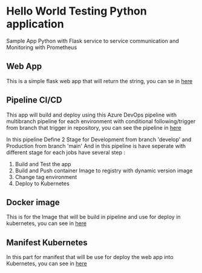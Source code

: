 # Hello World Testing Python application
Sample App Python with Flask service to service communication and Monitoring with Prometheus

## Web App
This is a simple flask web app that will return the string, you can se in [here](https://github.com/andreeko28/rukita-test/blob/main/app/app.py)

## Pipeline CI/CD
This app will build and deploy using this Azure DevOps pipeline with multibranch pipeline for each environment with conditional following/trigger from branch that trigger in repository, you can see the pipeline in [here](https://github.com/andreeko28/rukita-test/blob/main/pipelines.yml)

In this pipeline Define 2 Stage for Development from branch 'develop' and Production from branch 'main'
And in this pipeline is have seperate with different stage for each jobs have several step :
1. Build and Test the app
2. Build and Push container Image to registry with dynamic version image
3. Change tag environment
4. Deploy to Kubernetes

## Docker image
This is for the Image that will be build in pipeline and use for deploy in kubernetes, you can see in [here](https://github.com/andreeko28/rukita-test/blob/main/Dockerfile)

## Manifest Kubernetes
In this part for manifest that will be use for deploy the web app into Kubernetes, you can see in [here](https://github.com/andreeko28/rukita-test/blob/main/manifest/deployment.yml)